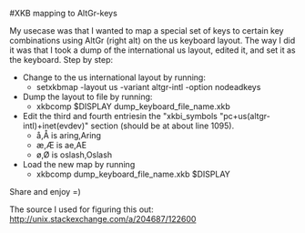 #XKB mapping to AltGr-keys

My usecase was that I wanted to map a special set of keys
to certain key combinations using AltGr (right alt) on the
us keyboard layout. The way I did it was that I took a dump
of the international us layout, edited it, and set it as the
keyboard. Step by step:

* Change to the us international layout by running:
    * setxkbmap -layout us -variant altgr-intl -option nodeadkeys
* Dump the layout to file by running:
    * xkbcomp $DISPLAY dump\_keyboard\_file\_name.xkb
* Edit the third and fourth entriesin the "xkbi\_symbols "pc+us(altgr-intl)+inet(evdev)" section (should be at about line 1095).
    * å,Å is aring,Aring
    * æ,Æ is ae,AE
    * ø,Ø is oslash,Oslash
* Load the new map by running
    * xkbcomp dump\_keyboard\_file\_name.xkb $DISPLAY

Share and enjoy =)

The source I used for figuring this out: http://unix.stackexchange.com/a/204687/122600
